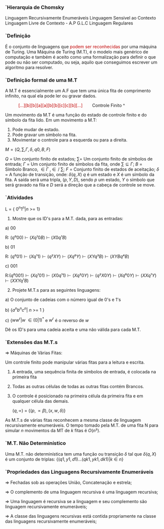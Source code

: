 
### `Hierarquia de Chomsky

Linguagem Recursivamente Enumeráveis 
Linguagem Sensível ao Contexto
Linguagem Livre de Contexto - A.P G.L.C
Linguagem Regulares

### `Definição

É o conjunto de linguagens que <span style="color:#c00000">podem ser reconhecidas</span> por uma máquina de Turing. 
Uma Máquina de Turing (M.T), é o modelo mais genérico de computação e também é aceito como uma formalização para definir o que pode ou não ser computado, ou seja, aquilo que conseguimos escrever um algoritmo para resolver.

### `Definição formal de uma M.T

A M.T é essencialmente um A.F que tem uma única fita de comprimento infinito, na qual ela pode ler ou gravar dados.

‎‎ ‎ ‎ ‎  ‎ ‎ ‎ ‎ ‎ ‎ ‎    <span style="color:#c00000"> [...][b][b][a][a][b][b][c][c][b][...]</span>
‎ ‎ ‎ ‎ ‎ ‎ ‎ Controle Finito   ^

Um movimento da M.T é uma função do estado de controle finito e do símbolo da fita lido. Em um movimento a M.T:

1. Pode mudar de estado.
2. Pode gravar um símbolo na fita.
3. Movimentar o controle para a esquerda ou para a direita.

$M = (Q,\sum,\Gamma,\delta, q0, B, F )$ 

$Q$ = Um conjunto finito de estados;
$\sum$= Um conjunto finito de símbolos de entrada;
$\Gamma$ = Um conjunto finito de símbolos da fita, onde $\sum \subseteq \Gamma$;
$B$ = Símbolo Branco, $\in \Gamma$ , $\in\!\!\!\!\!/$ $\sum$;
$F$ = Conjunto finito de estados de aceitação;
$\delta$ = A função de transição, onde:
	$\delta(q, X)$ $q$ é um estado e $X$ é um símbolo da fita.
	A saída será uma tripla, $(p,Y,D)$, sendo $p$ um estado, $Y$ o símbolo que será gravado na fila e $D$ será a direção que a cabeça de controle se move. 

### `Atividades


L = { $0^n 1^n | n$ >= $1$}

1. Mostre que os ID's para a M.T. dada, para as entradas:

 a) 00 
 
 R: $(q⁰00)$ $\vdash$ $(Xq¹0B)$ $\vdash$ $(X0q¹B)$
 
 b) 01

 R: $(q⁰01) \vdash (Xq¹1) \vdash (q²XY) \vdash (Xq⁰Y) \vdash (XYq³B) \vdash (XYBq⁴B)$

 c) 001

 R:$(q⁰001) \vdash (Xq¹01) \vdash (X0q¹1) \vdash (Xq²0Y) \vdash (q²X0Y) \vdash (Xq⁰0Y) \vdash (XXq¹Y) \vdash (XXYq¹B)$

2. Projete M.T.s para as seguintes linguagens: 

 a) O conjunto de cadeias com o número igual de 0's e 1's

 b) {$a^n b^n c^n  |$ $n$ >= $1$ } 

 c) {$ww^r | w$ $\in (0|1)^*$ e $w^r$ é o reverso de $w$

 Dê os ID's para uma cadeia aceita e uma não válida para cada M.T.


### `Extensões das M.T.s

=> Máquinas de Várias Fitas: 

Um controle finito pode manipular várias fitas para a leitura e escrita.

1. A entrada, uma sequência finita de símbolos de entrada, é colocada na primeira fita
2. Todas as outras células de todas as outras fitas contém Brancos.
3. O controle é posicionado na primeira célula da primeira fita e em qualquer célula das demais.
 
   $(q, \propto)$ = {$(p, \propto \beta), (x,w,\delta)$}

As M.T.s de várias fitas reconhecem a mesma classe de linguagem recursivamente enumeráveis.
O tempo tomado pela M.T. de uma fita N para simular $n$ movimentos da MT de $k$ fitas é $O(n²)$.

### `M.T. Não Determinístico

Uma M.T. não determinística tem uma função ou transição $\delta$ tal que $\delta(q,X)$ é um conjunto de triplas: {$(q1,y1,d1)...(qk1,yk1,dk1)|k \in n$}

### `Propriedades das Linguagens Recursivamente Enumeráveis 

=> Fechadas sob as operações União, Concatenação e estrela;

=> O complemento de uma linguagem recursiva é uma linguagem recursiva;

=> Uma linguagem é recursiva se a linguagem e seu complemento são linguagem recursivamente enumeráveis;

=> A classe das linguagens recursivas está contida propriamente na classe das linguagens recursivamente enumeráveis;

